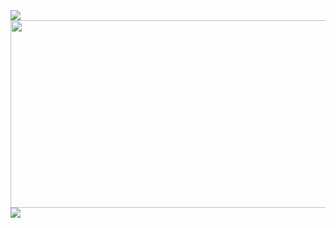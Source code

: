 <img src="https://capsule-render.vercel.app/api?type=waving&color=timeAuto&height=20&section=header" />
<a href="https://www.gitanimals.org/en_US?utm_medium=image&utm_source=DuckBaee&utm_content=farm">
<img
  src="https://render.gitanimals.org/farms/DuckBaee"
  width="850"
  height="300"
/>
</a>
<img src="https://capsule-render.vercel.app/api?type=waving&color=timeAuto&height=20&section=footer" />
